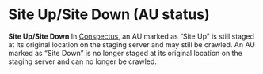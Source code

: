 Site Up/Site Down (AU status)
=============================

**Site Up/Site Down** In [Conspectus](/public-documentation/MetaArchive-Cooperative/Knowledge-Base/Conspectus), an AU marked as “Site Up” is still staged at its original location on the staging server and may still be crawled. An AU marked as “Site Down” is no longer staged at its original location on the staging server and can no longer be crawled.

